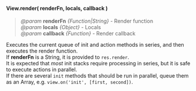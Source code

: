 #### View.render( renderFn, locals, callback )
> *@param* **renderFn** _{Function|String}_  - Render function  
> *@param* **locals** _{Object}_  - Locals  
> *@param* **callback** _{Function}_  - Render callback  

Executes the current queue of init and action methods in series, and then executes the render function.  
If **renderFn** is a String, it is provided to `res.render`.  
It is expected that *most* init stacks require processing in series, but it is safe to execute actions in parallel.  
If there are several `init` methods that should be run in parallel, queue them as an Array, e.g. `view.on('init', [first, second])`.  

<div class="code-header addGitHubLink" data-file="lib/view.js#L312-L375">&nbsp;</div><pre class=" language-javascript hideCode api"></pre> 
